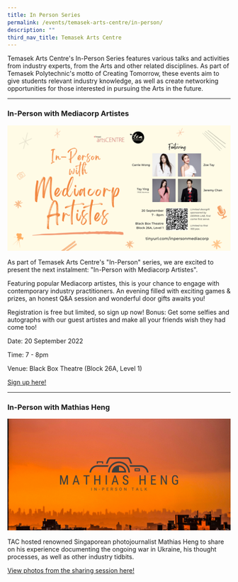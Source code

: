 ```yaml
---
title: In Person Series
permalink: /events/temasek-arts-centre/in-person/
description: ""
third_nav_title: Temasek Arts Centre
---
```

Temasek Arts Centre's In-Person Series features various talks and activities from industry experts, from the Arts and other related disciplines. As part of Temasek Polytechnic's motto of Creating Tomorrow, these events aim to give students relevant industry knowledge, as well as create networking opportunities for those interested in pursuing the Arts in the future.

---

### In-Person with Mediacorp Artistes
![](/images/Events/Temasek%20Arts%20Centre/In-Person%20with%20Mediacorp%20Artistes%20(1920%20x%201080)%20(6).png)

As part of Temasek Arts Centre's "In-Person" series, we are excited to present the next instalment: "In-Person with Mediacorp Artistes".

Featuring popular Mediacorp artistes, this is your chance to engage with contemporary industry practitioners. An evening filled with exciting games & prizes, an honest Q&A session and wonderful door gifts awaits you!

Registration is free but limited, so sign up now! Bonus: Get some selfies and autographs with our guest artistes and make all your friends wish they had come too!

Date: 20 September 2022

Time: 7 - 8pm

Venue: Black Box Theatre (Block 26A, Level 1)

[Sign up here!](tinyurl.com/inpersonmediacorp)


---

### In-Person with Mathias Heng
![](/images/Events/Temasek%20Arts%20Centre/TAC_in_person_mathias_heng.png)

TAC hosted renowned Singaporean photojournalist Mathias Heng to share on his experience documenting the ongoing war in Ukraine, his thought processes, as well as other industry tidbits.

[View photos from the sharing session here!](https://www.flickr.com/photos/digitalmediacrewtp/albums/72177720299974338)
